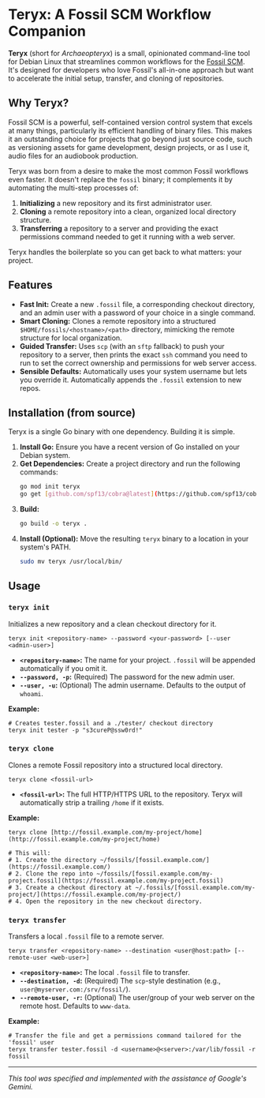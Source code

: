 # Teryx: A Fossil SCM Workflow Companion

**Teryx** (short for *Archaeopteryx*) is a small, opinionated command-line tool for Debian Linux that streamlines common workflows for the [Fossil SCM](https://fossil-scm.org/). It's designed for developers who love Fossil's all-in-one approach but want to accelerate the initial setup, transfer, and cloning of repositories.

## Why Teryx?

Fossil SCM is a powerful, self-contained version control system that excels at many things, particularly its efficient handling of binary files. This makes it an outstanding choice for projects that go beyond just source code, such as versioning assets for game development, design projects, or as I use it, audio files for an audiobook production.

Teryx was born from a desire to make the most common Fossil workflows even faster. It doesn't replace the `fossil` binary; it complements it by automating the multi-step processes of:

1.  **Initializing** a new repository and its first administrator user.
2.  **Cloning** a remote repository into a clean, organized local directory structure.
3.  **Transferring** a repository to a server and providing the exact permissions command needed to get it running with a web server.

Teryx handles the boilerplate so you can get back to what matters: your project.

## Features

* **Fast Init:** Create a new `.fossil` file, a corresponding checkout directory, and an admin user with a password of your choice in a single command.
* **Smart Cloning:** Clones a remote repository into a structured `$HOME/fossils/<hostname>/<path>` directory, mimicking the remote structure for local organization.
* **Guided Transfer:** Uses `scp` (with an `sftp` fallback) to push your repository to a server, then prints the exact `ssh` command you need to run to set the correct ownership and permissions for web server access.
* **Sensible Defaults:** Automatically uses your system username but lets you override it. Automatically appends the `.fossil` extension to new repos.

## Installation (from source)

Teryx is a single Go binary with one dependency. Building it is simple.

1.  **Install Go:** Ensure you have a recent version of Go installed on your Debian system.
2.  **Get Dependencies:** Create a project directory and run the following commands:
    ```bash
    go mod init teryx
    go get [github.com/spf13/cobra@latest](https://github.com/spf13/cobra@latest)
    ```
3.  **Build:**
    ```bash
    go build -o teryx .
    ```
4.  **Install (Optional):** Move the resulting `teryx` binary to a location in your system's PATH.
    ```bash
    sudo mv teryx /usr/local/bin/
    ```

## Usage

### `teryx init`

Initializes a new repository and a clean checkout directory for it.

```
teryx init <repository-name> --password <your-password> [--user <admin-user>]
```

* **`<repository-name>`:** The name for your project. `.fossil` will be appended automatically if you omit it.
* **`--password, -p`:** (Required) The password for the new admin user.
* **`--user, -u`:** (Optional) The admin username. Defaults to the output of `whoami`.

**Example:**
```
# Creates tester.fossil and a ./tester/ checkout directory
teryx init tester -p "s3cureP@ssw0rd!"
```

### `teryx clone`

Clones a remote Fossil repository into a structured local directory.

```
teryx clone <fossil-url>
```

* **`<fossil-url>`:** The full HTTP/HTTPS URL to the repository. Teryx will automatically strip a trailing `/home` if it exists.

**Example:**
```
teryx clone [http://fossil.example.com/my-project/home](http://fossil.example.com/my-project/home)

# This will:
# 1. Create the directory ~/fossils/[fossil.example.com/](https://fossil.example.com/)
# 2. Clone the repo into ~/fossils/[fossil.example.com/my-project.fossil](https://fossil.example.com/my-project.fossil)
# 3. Create a checkout directory at ~/.fossils/[fossil.example.com/my-project/](https://fossil.example.com/my-project/)
# 4. Open the repository in the new checkout directory.
```

### `teryx transfer`

Transfers a local `.fossil` file to a remote server.

```
teryx transfer <repository-name> --destination <user@host:path> [--remote-user <web-user>]
```

* **`<repository-name>`:** The local `.fossil` file to transfer.
* **`--destination, -d`:** (Required) The `scp`-style destination (e.g., `user@myserver.com:/srv/fossil/`).
* **`--remote-user, -r`:** (Optional) The user/group of your web server on the remote host. Defaults to `www-data`.

**Example:**
```
# Transfer the file and get a permissions command tailored for the 'fossil' user
teryx transfer tester.fossil -d <username>@<server>:/var/lib/fossil -r fossil
```

---
*This tool was specified and implemented with the assistance of Google's Gemini.*

